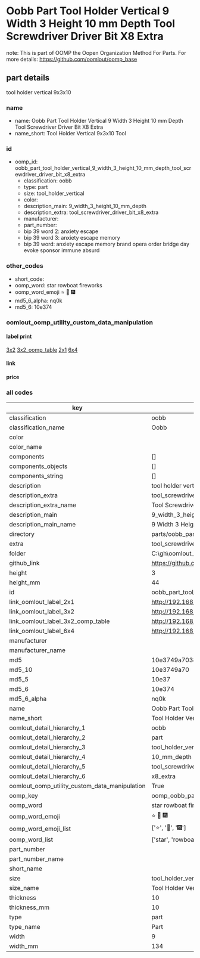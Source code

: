 # Oobb Part Tool Holder Vertical 9 Width 3 Height 10 mm Depth Tool Screwdriver Driver Bit X8 Extra  

note: This is part of OOMP the Oopen Organization Method For Parts. For more details: https://github.com/oomlout/oomp_base

##  part details
  



tool holder vertical 9x3x10



### name
* name: Oobb Part Tool Holder Vertical 9 Width 3 Height 10 mm Depth Tool Screwdriver Driver Bit X8 Extra
* name_short: Tool Holder Vertical 9x3x10 Tool
### id
* oomp_id: oobb_part_tool_holder_vertical_9_width_3_height_10_mm_depth_tool_screwdriver_driver_bit_x8_extra
  * classification: oobb
  * type: part
  * size: tool_holder_vertical
  * color: 
  * description_main: 9_width_3_height_10_mm_depth
  * description_extra: tool_screwdriver_driver_bit_x8_extra
  * manufacturer: 
  * part_number: 
  * bip 39 word 2: anxiety escape
  * bip 39 word 3: anxiety escape memory
  * bip 39 word: anxiety escape memory brand opera order bridge day evoke sponsor immune absurd

### other_codes
* short_code: 
* oomp_word: star rowboat fireworks
* oomp_word_emoji :star: :rowboat: :fireworks:
* md5_6_alpha: nq0k
* md5_6: 10e374






### oomlout_oomp_utility_custom_data_manipulation
#### label print
[3x2](http://192.168.1.245:1112/?label=oomp%20nq0k)
[3x2_oomp_table](http://192.168.1.108:1112/?label=oomp%20nq0k)
[2x1](http://192.168.1.242:1112/?label=oomp%20nq0k)
[6x4](http://192.168.1.55:1112/?label=oomp%20nq0k)    

#### link

                              

#### price







### all codes 
| key | value |  
| --- | --- |  
| classification | oobb |  
| classification_name | Oobb |  
| color |  |  
| color_name |  |  
| components | [] |  
| components_objects | [] |  
| components_string | [] |  
| description | tool holder vertical 9x3x10 |  
| description_extra | tool_screwdriver_driver_bit_x8_extra |  
| description_extra_name | Tool Screwdriver Driver Bit X8 Extra |  
| description_main | 9_width_3_height_10_mm_depth |  
| description_main_name | 9 Width 3 Height 10 mm Depth |  
| directory | parts/oobb_part_tool_holder_vertical_9_width_3_height_10_mm_depth_tool_screwdriver_driver_bit_x8_extra |  
| extra | tool_screwdriver_driver_bit_x8 |  
| folder | C:\gh\oomlout_oobb_version_4_generated_parts\things\oobb_part_tool_holder_vertical_9_width_3_height_10_mm_depth_tool_screwdriver_driver_bit_x8_extra |  
| github_link | https://github.com/oomlout/oomlout_oomp_part_src/tree/main/parts/oobb_part_tool_holder_vertical_9_width_3_height_10_mm_depth_tool_screwdriver_driver_bit_x8_extra |  
| height | 3 |  
| height_mm | 44 |  
| id | oobb_part_tool_holder_vertical_9_width_3_height_10_mm_depth_tool_screwdriver_driver_bit_x8_extra |  
| link_oomlout_label_2x1 | http://192.168.1.242:1112/?label=oomp%20nq0k |  
| link_oomlout_label_3x2 | http://192.168.1.245:1112/?label=oomp%20nq0k |  
| link_oomlout_label_3x2_oomp_table | http://192.168.1.108:1112/?label=oomp%20nq0k |  
| link_oomlout_label_6x4 | http://192.168.1.55:1112/?label=oomp%20nq0k |  
| manufacturer |  |  
| manufacturer_name |  |  
| md5 | 10e3749a7038037a70cda1b115d34050 |  
| md5_10 | 10e3749a70 |  
| md5_5 | 10e37 |  
| md5_6 | 10e374 |  
| md5_6_alpha | nq0k |  
| name | Oobb Part Tool Holder Vertical 9 Width 3 Height 10 mm Depth Tool Screwdriver Driver Bit X8 Extra |  
| name_short | Tool Holder Vertical 9x3x10 Tool |  
| oomlout_detail_hierarchy_1 | oobb |  
| oomlout_detail_hierarchy_2 | part |  
| oomlout_detail_hierarchy_3 | tool_holder_vertical |  
| oomlout_detail_hierarchy_4 | 10_mm_depth |  
| oomlout_detail_hierarchy_5 | tool_screwdriver_driver_bit |  
| oomlout_detail_hierarchy_6 | x8_extra |  
| oomlout_oomp_utility_custom_data_manipulation | True |  
| oomp_key | oomp_oobb_part_tool_holder_vertical_9_width_3_height_10_mm_depth_tool_screwdriver_driver_bit_x8_extra |  
| oomp_word | star rowboat fireworks |  
| oomp_word_emoji | :star: :rowboat: :fireworks: |  
| oomp_word_emoji_list | [':star:', ':rowboat:', ':fireworks:'] |  
| oomp_word_list | ['star', 'rowboat', 'fireworks'] |  
| part_number |  |  
| part_number_name |  |  
| short_name |  |  
| size | tool_holder_vertical |  
| size_name | Tool Holder Vertical |  
| thickness | 10 |  
| thickness_mm | 10 |  
| type | part |  
| type_name | Part |  
| width | 9 |  
| width_mm | 134 |  
